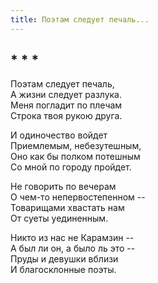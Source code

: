```yaml
---
title: Поэтам следует печаль...
---
```

## * * *

Поэтам следует печаль,  
А жизни следует разлука.  
Меня погладит по плечам  
Строка твоя рукою друга.

И одиночество войдет  
Приемлемым, небезутешным,  
Оно как бы полком потешным  
Со мной по городу пройдет.

Не говорить по вечерам  
О чем-то непервостепенном --  
Товарищами хвастать нам  
От суеты уединенным.

Никто из нас не Карамзин --  
А был ли он, а было ль это --  
Пруды и девушки вблизи  
И благосклонные поэты.